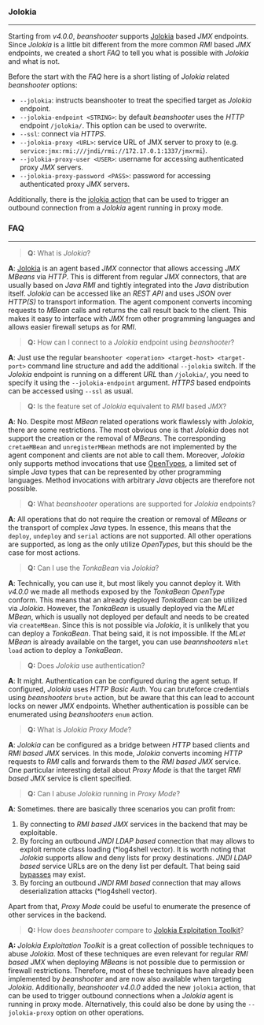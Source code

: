 ### Jolokia

----

Starting from *v4.0.0*, *beanshooter* supports [Jolokia](https://github.com/rhuss/jolokia) based *JMX* endpoints.
Since *Jolokia* is a little bit different from the more common *RMI* based *JMX* endpoints, we created a short
*FAQ* to tell you what is possible with *Jolokia* and what is not.

Before the start with the *FAQ* here is a short listing of *Jolokia* related *beanshooter* options:

* `--jolokia`: instructs beanshooter to treat the specified target as *Jolokia* endpoint.
* `--jolokia-endpoint <STRING>`: by default *beanshooter* uses the *HTTP* endpoint `/jolokia/`. This option can be used to overwrite.
* `--ssl`: connect via *HTTPS*.
* `--jolokia-proxy <URL>`: service URL of JMX server to proxy to (e.g. `service:jmx:rmi:///jndi/rmi://172.17.0.1:1337/jmxrmi`).
* `--jolokia-proxy-user <USER>`: username for accessing authenticated proxy *JMX* servers.
* `--jolokia-proxy-password <PASS>`: password for accessing authenticated proxy *JMX* servers.

Additionally, there is the [jolokia action](/README.md#jolokia) that can be used to trigger an outbound connection from a *Jolokia*
agent running in proxy mode.


### FAQ

----

> **Q:** What is *Jolokia*?

**A**: [Jolokia](https://github.com/rhuss/jolokia) is an agent based *JMX* connector that allows accessing *JMX MBeans*
via *HTTP*. This is different from regular *JMX* connectors, that are usually based on *Java RMI* and tightly
integrated into the *Java* distribution itself. *Jolokia* can be accessed like an *REST API* and uses *JSON* over
*HTTP(S)* to transport information. The agent component converts incoming requests to *MBean* calls and returns
the call result back to the client. This makes it easy to interface with *JMX* from other programming languages
and allows easier firewall setups as for *RMI*.

> **Q:** How can I connect to a *Jolokia* endpoint using *beanshooter*?

**A**: Just use the regular `beanshooter <operation> <target-host> <target-port>` command line structure and add the additional
`--jolokia` switch. If the *Jolokia* endpoint is running on a different *URL* than `/jolokia/`, you need to specify it using the
`--jolokia-endpoint` argument. *HTTPS* based endpoints can be accessed using `--ssl` as usual.

> **Q:** Is the feature set of *Jolokia* equivalent to *RMI* based *JMX*?

**A**: No. Despite most *MBean* related operations work flawlessly with *Jolokia*, there are some restrictions.
The most obvious one is that *Jolokia* does not support the creation or the removal of *MBeans*. The corresponding
`cretaeMBean` and `unregisterMBean` methods are not implemented by the agent component and clients are not able
to call them. Moreover, *Jolokia* only supports method invocations that use [OpenTypes](https://docs.oracle.com/javase/7/docs/api/javax/management/openmbean/OpenType.html),
a limited set of simple *Java* types that can be represented by other programming languages. Method invocations with
arbitrary *Java* objects are therefore not possible.

> **Q:** What *beanshooter* operations are supported for *Jolokia* endpoints?

**A**: All operations that do not require the creation or removal of *MBeans* or the transport of complex *Java* types.
In essence, this means that the `deploy`, `undeploy` and `serial` actions are not supported. All other operations are
supported, as long as the only utilize *OpenTypes*, but this should be the case for most actions.

> **Q:** Can I use the *TonkaBean* via *Jolokia*?

**A**: Technically, you can use it, but most likely you cannot deploy it. With *v4.0.0* we made all methods exposed
by the *TonkaBean* *OpenType* conform. This means that an already deployed *TonkaBean* can be utilized via *Jolokia*.
However, the *TonkaBean* is usually deployed via the *MLet MBean*, which is usually not deployed per default and needs
to be created via `createMBean`. Since this is not possible via *Jolokia*, it is unlikely that you can deploy a *TonkaBean*.
That being said, it is not impossible. If the *MLet MBean* is already available on the target, you can use *beannshooters*
`mlet load` action to deploy a *TonkaBean*.

> **Q:** Does *Jolokia* use authentication?

**A**: It might. Authentication can be configured during the agent setup. If configured, *Jolokia* uses *HTTP Basic Auth*.
You can bruteforce credentials using *beanshooters* `brute` action, but be aware that this can lead to account locks on
newer *JMX* endpoints. Whether authentication is possible can be enumerated using *beanshooters* `enum` action.

> **Q:** What is *Jolokia Proxy Mode*?

**A**: *Jolokia* can be configured as a bridge between *HTTP* based clients and *RMI based JMX* services. In this mode,
*Jolokia* converts incoming *HTTP* requests to *RMI* calls and forwards them to the *RMI based JMX* service. One particular
interesting detail about *Proxy Mode* is that the target *RMI based JMX* service is client specified.

> **Q:** Can I abuse *Jolokia* running in *Proxy Mode*?

**A**: Sometimes. there are basically three scenarios you can profit from:

1. By connecting to *RMI based JMX* services in the backend that may be exploitable.
2. By forcing an outbound *JNDI LDAP based* connection that may allows to exploit remote class loading (*log4shell vector).
   It is worth noting that *Jolokia* supports allow and deny lists for proxy destinations. *JNDI LDAP based* service URLs
   are on the deny list per default. That being said [bypasses](https://github.com/rhuss/jolokia/pull/543) may exist.
3. By forcing an outbound *JNDI RMI based* connection that may allows deserialization attacks (*log4shell vector).

Apart from that, *Proxy Mode* could be useful to enumerate the presence of other services in the backend.

> **Q:** How does *beanshooter* compare to [Jolokia Exploitation Toolkit](https://github.com/laluka/jolokia-exploitation-toolkit)?

**A:** *Jolokia Exploitation Toolkit* is a great collection of possible techniques to abuse *Jolokia*. Most of these techniques
are even relevant for regular *RMI based JMX* when deploying *MBeans* is not possible due to permission or firewall restrictions.
Therefore, most of these techniques have already been implemented by *beanshooter* and are now also available when targeting
*Jolokia*. Additionally, *beanshooter v4.0.0* added the new `jolokia` action, that can be used to trigger outbound connections
when a *Jolokia* agent is running in proxy mode. Alternatively, this could also be done by using the `--jolokia-proxy` option
on other operations.

